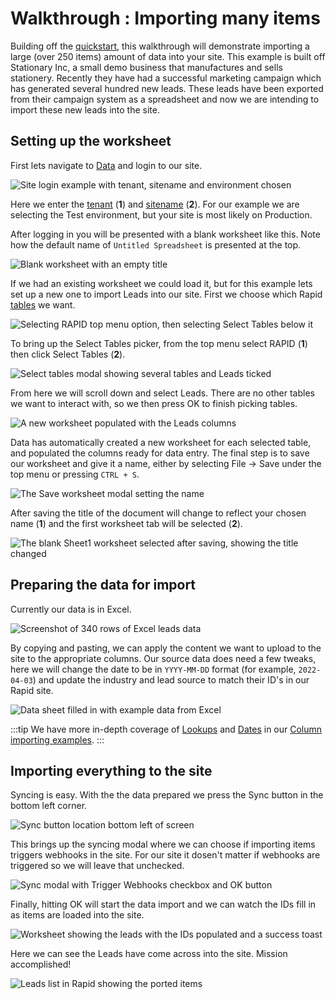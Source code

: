 # Walkthrough : Importing many items

Building off the [quickstart](../6-Data.md#quickstart), this walkthrough will demonstrate importing a large (over 250 items) amount of data into your site. This example is built off Stationary Inc, a small demo business that manufactures and sells stationery. Recently they have had a successful marketing campaign which has generated several hundred new leads. These leads have been exported from their campaign system as a spreadsheet and now we are intending to import these new leads into the site.

## Setting up the worksheet

First lets navigate to [Data](https://data.rapidplatform.com) and login to our site.

![Site login example with tenant, sitename and environment chosen](<Site login.png>)

Here we enter the [tenant](/docs/Rapid/3-User%20Manual/glossary/glossary.md#site-url) (**1**) and [sitename](/docs/Rapid/3-User%20Manual/glossary/glossary.md#site-url) (**2**). For our example we are selecting the Test environment, but your site is most likely on Production.

After logging in you will be presented with a blank worksheet like this. Note how the default name of `Untitled Spreadsheet` is presented at the top.

![Blank worksheet with an empty title](<Blank worksheet.png>)

If we had an existing worksheet we could load it, but for this example lets set up a new one to import Leads into our site. First we choose which Rapid [tables](/docs/Rapid/3-User%20Manual/glossary/glossary.md#table) we want.

![Selecting RAPID top menu option, then selecting Select Tables below it](<Opening select tables modal.png>)

To bring up the Select Tables picker, from the top menu select RAPID (**1**) then click Select Tables (**2**).

![Select tables modal showing several tables and Leads ticked](<Select Tables modal.png>)

From here we will scroll down and select Leads. There are no other tables we want to interact with, so we then press OK to finish picking tables.

![A new worksheet populated with the Leads columns](<Blank Lead Worksheet.png>)

Data has automatically created a new worksheet for each selected table, and populated the columns ready for data entry. The final step is to save our worksheet and give it a name, either by selecting File -> Save under the top menu or pressing `CTRL + S`.

![The Save worksheet modal setting the name](<Save Modal.png>)

After saving the title of the document will change to reflect your chosen name (**1**) and the first worksheet tab will be selected (**2**).

![The blank Sheet1 worksheet selected after saving, showing the title changed](<Saved Blank Leads Worksheet.png>)

## Preparing the data for import

Currently our data is in Excel. 

![Screenshot of 340 rows of Excel leads data](<Example Data in Spreadsheet.png>)

By copying and pasting, we can apply the content we want to upload to the site to the appropriate columns. Our source data does need a few tweaks, here we will change the date to be in `YYYY-MM-DD` format (for example, `2022-04-03`) and update the industry and lead source to match their ID's in our Rapid site. 

![Data sheet filled in with example data from Excel](<Leads Data input to the worksheet.png>)

:::tip
We have more in-depth coverage of [Lookups](../import-columns/import-columns.md#lookups) and [Dates](../import-columns/import-columns.md#dates) in our [Column importing examples](../import-columns/import-columns.md).
:::

## Importing everything to the site

Syncing is easy. With the the data prepared we press the Sync button in the bottom left corner.

![Sync button location bottom left of screen](<Sync button location.png>)

This brings up the syncing modal where we can choose if importing items triggers webhooks in the site. For our site it dosen't matter if webhooks are triggered so we will leave that unchecked. 

![Sync modal with Trigger Webhooks checkbox and OK button](<Sync Modal.png>)

Finally, hitting OK will start the data import and we can watch the IDs fill in as items are loaded into the site.

![Worksheet showing the leads with the IDs populated and a success toast](<Synced Leads.png>)

Here we can see the Leads have come across into the site. Mission accomplished!

![Leads list in Rapid showing the ported items](<Leads loaded into Rapid.png>)